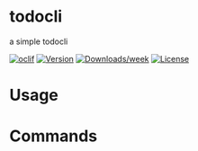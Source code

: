 todocli
=======

a simple todocli

[![oclif](https://img.shields.io/badge/cli-oclif-brightgreen.svg)](https://oclif.io)
[![Version](https://img.shields.io/npm/v/todocli.svg)](https://npmjs.org/package/todocli)
[![Downloads/week](https://img.shields.io/npm/dw/todocli.svg)](https://npmjs.org/package/todocli)
[![License](https://img.shields.io/npm/l/todocli.svg)](https://github.com/Mahmedabid/https://github.com/Mahmedabid/bootcamp-2021-proj-sub/tree/MAhmad/projecttwo/MAhmad/blob/master/package.json)

<!-- toc -->
# Usage
<!-- usage -->
# Commands
<!-- commands -->
